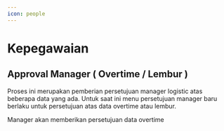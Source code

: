 ```yaml
---
icon: people
---
```


# Kepegawaian





## Approval Manager ( Overtime / Lembur )

Proses ini merupakan pemberian persetujuan manager logistic atas beberapa data yang ada. Untuk saat ini menu persetujuan manager baru berlaku untuk persetujuan atas data overtime atau lembur.

Manager akan memberikan persetujuan data overtime

